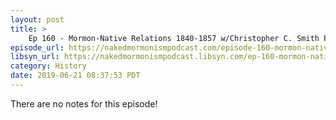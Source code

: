 ```yaml
---
layout: post
title: >
    Ep 160 - Mormon-Native Relations 1840-1857 w/Christopher C. Smith Pt.2
episode_url: https://nakedmormonismpodcast.com/episode-160-mormon-native-relations-1840-1857-wchristopher-c-smith-pt-2/
libsyn_url: https://nakedmormonismpodcast.libsyn.com/ep-160-mormon-native-relations-1840-1857-wchristopher-c-smith-pt2
category: History
date: 2019-06-21 08:37:53 PDT
---
```


There are no notes for this episode!
